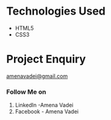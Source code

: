 
<h1>Technologies Used</h1>

* HTML5
* CSS3


<h1>Project Enquiry</h1>

amenavadei@gmail.com 


<h3>Follow Me on</h3>

1. LinkedIn -Amena Vadei
2. Facebook - Amena Vadei 
